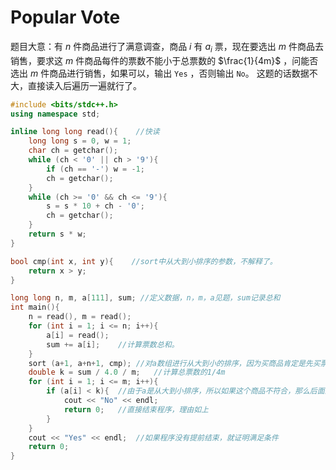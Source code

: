 # Popular Vote

题目大意：有 $n$ 件商品进行了满意调查，商品 $i$ 有 $a_i$ 票，现在要选出 $m$ 件商品去销售，要求这 $m$ 件商品每件的票数不能小于总票数的 $\frac{1}{4m}$ ，问能否选出 $m$ 件商品进行销售，如果可以，输出 `Yes` ，否则输出 `No`。
这题的话数据不大，直接读入后遍历一遍就行了。

```cpp
#include <bits/stdc++.h>
using namespace std;

inline long long read(){    //快读
    long long s = 0, w = 1;
    char ch = getchar();
    while (ch < '0' || ch > '9'){
        if (ch == '-') w = -1;
        ch = getchar();
    }
    while (ch >= '0' && ch <= '9'){
        s = s * 10 + ch - '0';
        ch = getchar();
    }
    return s * w;
}

bool cmp(int x, int y){    //sort中从大到小排序的参数，不解释了。
    return x > y;
}

long long n, m, a[111], sum; //定义数据，n，m，a见题，sum记录总和
int main(){
    n = read(), m = read();
    for (int i = 1; i <= n; i++){
        a[i] = read();
        sum += a[i];    //计算票数总和。
    }
    sort (a+1, a+n+1, cmp); //对a数组进行从大到小的排序，因为买商品肯定是先买票数高的。
    double k = sum / 4.0 / m;   //计算总票数的1/4m
    for (int i = 1; i <= m; i++){
        if (a[i] < k){  //由于a是从大到小排序，所以如果这个商品不符合，那么后面的商品也一定不符合
            cout << "No" << endl;
            return 0;   //直接结束程序，理由如上
        }
    }
    cout << "Yes" << endl;  //如果程序没有提前结束，就证明满足条件
    return 0;
}
```
